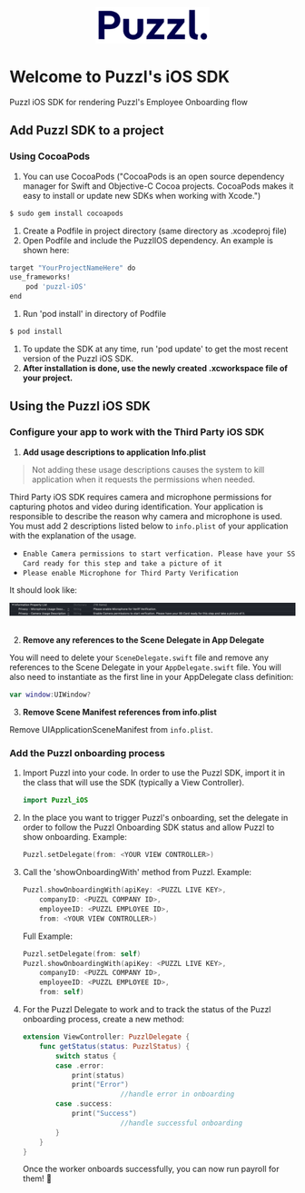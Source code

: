 <div  style="text-align:center"><img src="/puzzl-logo.png" alt="Puzzl" width="200"/></div>

# Welcome to Puzzl's iOS SDK
Puzzl iOS SDK for rendering Puzzl's Employee Onboarding flow

## Add Puzzl SDK to a project

### Using CocoaPods

1. You can use CocoaPods ("CocoaPods is an open source dependency manager for Swift and Objective-C Cocoa projects. CocoaPods makes it easy to install or update new SDKs when working with Xcode.") 

```bash
$ sudo gem install cocoapods
```

1. Create a Podfile in project directory (same directory as .xcodeproj file)
2. Open Podfile and include the PuzzlIOS dependency. An example is shown here: 

```bash
target "YourProjectNameHere" do
use_frameworks!
	pod 'puzzl-iOS'
end
```

1. Run 'pod install' in directory of Podfile

```bash
$ pod install
```

1. To update the SDK at any time, run 'pod update' to get the most recent version of the Puzzl iOS SDK.
2. **After installation is done, use the newly created .xcworkspace file of your project.**

## Using the Puzzl iOS SDK

### Configure your app to work with the Third Party iOS SDK

1. **Add usage descriptions to application Info.plist**

> Not adding these usage descriptions causes the system to kill application when it requests the permissions when needed.

Third Party iOS SDK requires camera and microphone permissions for capturing photos and video during identification. Your application is responsible to describe the reason why camera and microphone is used. You must add 2 descriptions listed below to `info.plist` of your application with the explanation of the usage.

- `Enable Camera permissions to start verfication. Please have your SS Card ready for this step and take a picture of it`
- `Please enable Microphone for Third Party Verification `

It should look like:

<div  style="text-align:center"><img src="/info_plist.png" alt="plist.info_file"/></div>
<br /> 

2. **Remove any references to the Scene Delegate in App Delegate**

You will need to delete your `SceneDelegate.swift` file and remove any references to the Scene Delegate in your `AppDelegate.swift` file. You will also need to instantiate as the first line in your AppDelegate class definition: 

  ```swift
  var window:UIWindow?
  ```

3. **Remove Scene Manifest references from info.plist**

Remove UIApplicationSceneManifest from `info.plist`.


### Add the Puzzl onboarding process

1. Import Puzzl into your code. In order to use the Puzzl SDK, import it in the class that will use the SDK (typically a View Controller).

    ```swift
    import Puzzl_iOS
    ```

2. In the place you want to trigger Puzzl's onboarding, set the delegate in order to follow the Puzzl Onboarding SDK status and allow Puzzl to show onboarding. Example:

    ```swift
    Puzzl.setDelegate(from: <YOUR VIEW CONTROLLER>)
    ```
 

4. Call the 'showOnboardingWith' method from Puzzl. Example:

    ```swift
    Puzzl.showOnboardingWith(apiKey: <PUZZL LIVE KEY>,
        companyID: <PUZZL COMPANY ID>,
        employeeID: <PUZZL EMPLOYEE ID>,
        from: <YOUR VIEW CONTROLLER>)
    ```

    Full Example:
    ```swift
    Puzzl.setDelegate(from: self)
    Puzzl.showOnboardingWith(apiKey: <PUZZL LIVE KEY>,
        companyID: <PUZZL COMPANY ID>,
        employeeID: <PUZZL EMPLOYEE ID>,
        from: self)
    ```

5. For the Puzzl Delegate to work and to track the status of the Puzzl onboarding process, create a new method:

    ```swift
    extension ViewController: PuzzlDelegate {
        func getStatus(status: PuzzlStatus) {
            switch status {
            case .error:
                print(status)
                print("Error")
                            //handle error in onboarding
            case .success:
                print("Success")
                            //handle successful onboarding
            }
        }
    }
    ```

    Once the worker onboards successfully, you can now run payroll for them! 🎉 
